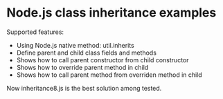 Node.js class inheritance examples
=========

Supported features:
* Using Node.js native method: util.inherits
* Define parent and child class fields and methods
* Shows how to call parent constructor from child constructor
* Shows how to override parent method in child
* Shows how to call parent method from overriden method in child

Now inheritance8.js is the best solution among tested.
